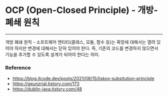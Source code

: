# OCP (Open-Closed Principle) - 개방-폐쇄 원칙

<hr>

개방 폐쇄 원칙 - 소프트웨어 엔티티(클래스, 모듈, 함수 등)는 확장에 대해서는 열려 있어야 하지만 변경에 대해서는 닫혀 있어야 한다.
즉, 기존의 코드를 변경하지 않으면서 기능을 추가할 수 있도록 설계가 되어야 한다는 의미.


### Reference

- https://blog.itcode.dev/posts/2021/08/15/liskov-subsitution-principle
- https://geunzrial.tistory.com/173
- https://dublin-java.tistory.com/48